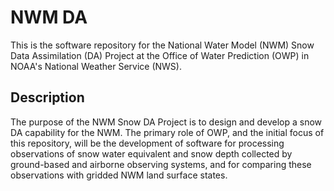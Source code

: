 # NWM DA

This is the software repository for the National Water Model (NWM) Snow Data
Assimilation (DA) Project at the Office of Water Prediction (OWP) in NOAA's
National Weather Service (NWS).

## Description

The purpose of the NWM Snow DA Project is to design and develop a snow DA
capability for the NWM. The primary role of OWP, and the initial focus of this
repository, will be the development of software for processing observations of
snow water equivalent and snow depth collected by ground-based and airborne
observing systems, and for comparing these observations with gridded NWM land
surface states.